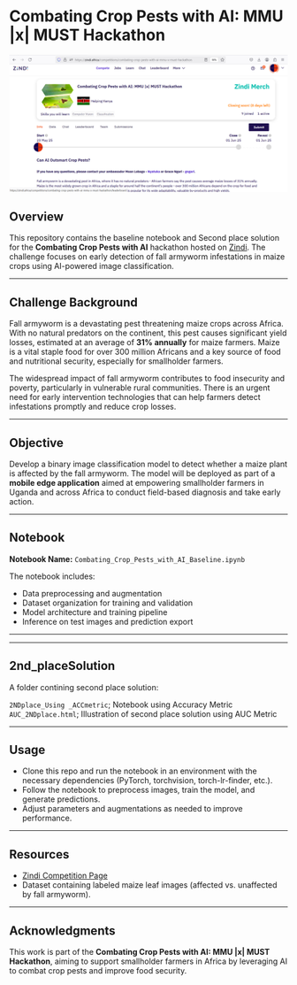 # Combating Crop Pests with AI: MMU |x| MUST Hackathon

![Challenge Page](./imgs/CompetitionPage.png)

## Overview

This repository contains the baseline notebook and Second place solution for the **Combating Crop Pests with AI** hackathon hosted on [Zindi](https://zindi.africa/). The challenge focuses on early detection of fall armyworm infestations in maize crops using AI-powered image classification.

---

## Challenge Background

Fall armyworm is a devastating pest threatening maize crops across Africa. With no natural predators on the continent, this pest causes significant yield losses, estimated at an average of **31% annually** for maize farmers. Maize is a vital staple food for over 300 million Africans and a key source of food and nutritional security, especially for smallholder farmers.

The widespread impact of fall armyworm contributes to food insecurity and poverty, particularly in vulnerable rural communities. There is an urgent need for early intervention technologies that can help farmers detect infestations promptly and reduce crop losses.

---

## Objective

Develop a binary image classification model to detect whether a maize plant is affected by the fall armyworm. The model will be deployed as part of a **mobile edge application** aimed at empowering smallholder farmers in Uganda and across Africa to conduct field-based diagnosis and take early action.

---

## Notebook

**Notebook Name:** `Combating_Crop_Pests_with_AI_Baseline.ipynb`

The notebook includes:

* Data preprocessing and augmentation
* Dataset organization for training and validation
* Model architecture and training pipeline
* Inference on test images and prediction export

---

---

## 2nd_placeSolution
A folder contining second place solution:

`2NDplace_Using _ACCmetric`; Notebook using Accuracy Metric 
`AUC_2NDplace.html`; Illustration of second place solution using AUC Metric 

---

## Usage

* Clone this repo and run the notebook in an environment with the necessary dependencies (PyTorch, torchvision, torch-lr-finder, etc.).
* Follow the notebook to preprocess images, train the model, and generate predictions.
* Adjust parameters and augmentations as needed to improve performance.

---

## Resources

* [Zindi Competition Page](https://zindi.africa/competitions/combating-crop-pests-with-ai-mmu-x-must-hackathon)
* Dataset containing labeled maize leaf images (affected vs. unaffected by fall armyworm).

---

## Acknowledgments

This work is part of the **Combating Crop Pests with AI: MMU |x| MUST Hackathon**, aiming to support smallholder farmers in Africa by leveraging AI to combat crop pests and improve food security.
